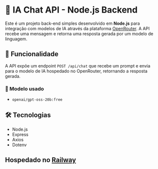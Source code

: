 # 🤖 IA Chat API - Node.js Backend

Este é um projeto back-end simples desenvolvido em **Node.js** para integração com modelos de IA através da plataforma [OpenRouter](https://openrouter.ai). A API recebe uma mensagem e retorna uma resposta gerada por um modelo de linguagem.

## 🚀 Funcionalidade

A API expõe um endpoint `POST /api/chat` que recebe um prompt e envia para o modelo de IA hospedado no OpenRouter, retornando a resposta gerada.

### 🧠 Modelo usado
- `openai/gpt-oss-20b:free`

## 🛠️ Tecnologias

- Node.js
- Express
- Axios
- Dotenv

## Hospedado no [Railway ](https://starmind-market-back-production.up.railway.app/api/chat/)

  
